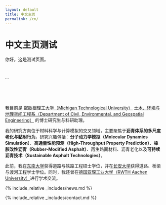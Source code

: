 ```yaml
---
layout: default
title: 中文主页
permalink: /cn/
---
```


# 中文主页测试
你好，这是测试页面。


<h1 id="about-me"></h1>
...

<h2 style="margin: 80px 0px 10px;"></h2>

我目前是 [密歇根理工大学（Michigan Technological University）](https://www.mtu.edu/) [土木、环境与地理空间工程系（Department of Civil, Environmental, and Geospatial Engineering）](https://www.mtu.edu/cege/) 的博士研究生与科研助理。

我的研究方向位于材料科学与计算模拟的交叉领域，主要聚焦于**沥青体系的多尺度老化与黏附行为**。研究兴趣包括：**分子动力学模拟（Molecular Dynamics Simulation）**、**高通量性能预测（High-Throughput Property Prediction）**、**橡胶改性沥青（Rubber-Modified Asphalt）**、再生路面材料、沥青老化以及**可持续沥青技术（Sustainable Asphalt Technologies）**。

此前，我在[东南大学](https://www.seu.edu.cn/english/)获得道路与铁路工程硕士学位，并在[长安大学](https://en.chd.edu.cn/5753/list.htm)获得道路、桥梁与渡河工程学士学位。同时，我还曾在[德国亚琛工业大学（RWTH Aachen University）](https://www.rwth-aachen.de/cms/~a/root/?lidx=1)进行学术交流。

{% include_relative _includes/news.md %}

{% include_relative _includes/contact.md %}
